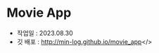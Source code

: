 # Movie App

- 작업일 : 2023.08.30
- 깃 배포 : <a href="http://min-log.github.io/movie_app" target="_blank">http://min-log.github.io/movie_app</>